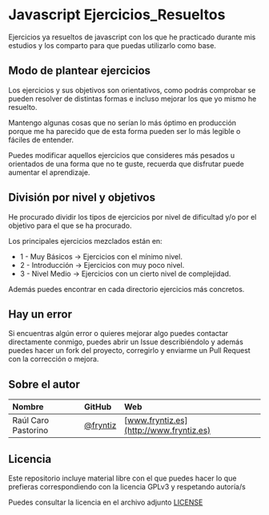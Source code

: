 # Javascript Ejercicios_Resueltos

Ejercicios ya resueltos de javascript con los que he practicado durante mis estudios y los comparto para que puedas utilizarlo como base.


## Modo de plantear ejercicios

Los ejercicios y sus objetivos son orientativos, como podrás comprobar se pueden resolver de distintas formas e incluso mejorar los que yo mismo he resuelto.

Mantengo algunas cosas que no serían lo más óptimo en producción porque me ha parecido que de esta forma pueden ser lo más legible o fáciles de entender.

Puedes modificar aquellos ejercicios que consideres más pesados u orientados de una forma que no te guste, recuerda que disfrutar puede aumentar el aprendizaje.


## División por nivel y objetivos

He procurado dividir los tipos de ejercicios por nivel de dificultad y/o por el objetivo para el que se ha procurado.

Los principales ejercicios mezclados están en:

- 1 - Muy Básicos → Ejercicios con el mínimo nivel.
- 2 - Introducción → Ejercicios con muy poco nivel.
- 3 - Nivel Medio → Ejercicios con un cierto nivel de complejidad.

Además puedes encontrar en cada directorio ejercicios más concretos.


## Hay un error

Si encuentras algún error o quieres mejorar algo puedes contactar directamente conmigo, puedes abrir un Issue describiéndolo y además puedes hacer un fork del proyecto, corregirlo y enviarme un Pull Request con la corrección o mejora.


## Sobre el autor

Nombre  | GitHub    | Web
:-------|:----------|:---------
Raúl Caro Pastorino | [@fryntiz](https://github.com/fryntiz) | [www.fryntiz.es](http://www.fryntiz.es)


## Licencia

Este repositorio incluye material libre con el que puedes hacer lo que prefieras correspondiendo con la licencia GPLv3 y respetando autoría/s

Puedes consultar la licencia en el archivo adjunto [LICENSE](https://github.com/fryntiz/Javascript_Ejercicios_Resueltos/blob/dev/LICENSE)
